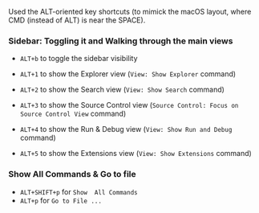 
Used the ALT-oriented key shortcuts (to mimick the macOS layout, where CMD (instead of ALT) is near the SPACE).

### Sidebar: Toggling it and Walking through the main views

- `ALT+b` to toggle the sidebar visibility

- `ALT+1` to show the Explorer view (`View: Show Explorer` command)
- `ALT+2` to show the Search view (`View: Show Search` command)
- `ALT+3` to show the Source Control view (`Source Control: Focus on Source Control View` command)
- `ALT+4` to show the Run & Debug view (`View: Show Run and Debug` command)
- `ALT+5` to show the Extensions view (`View: Show Extensions` command)

### Show All Commands & Go to file

- `ALT+SHIFT+p` for `Show  All Commands`
- `ALT+p` for `Go to File ...`

